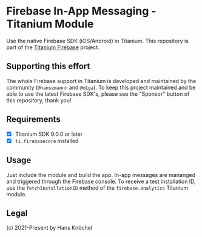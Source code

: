 # Firebase In-App Messaging - Titanium Module

Use the native Firebase SDK (iOS/Android) in Titanium. This repository is part of the [Titanium Firebase](https://github.com/hansemannn/titanium-firebase) project.

## Supporting this effort

The whole Firebase support in Titanium is developed and maintained by the community (`@hansemannn` and `@m1ga`). To keep
this project maintained and be able to use the latest Firebase SDK's, please see the "Sponsor" button of this repository,
thank you!

## Requirements

- [x] Titanium SDK 9.0.0 or later
- [x] `ti.firebasecore` installed

## Usage

Just include the module and build the app. In-app messages are mananged and triggered through the Firebase console. To receive a test
installation ID, use the `fetchInstallationID` method of the `firebase.analytics` Titanium module.

## Legal

(c) 2021-Present by Hans Knöchel
